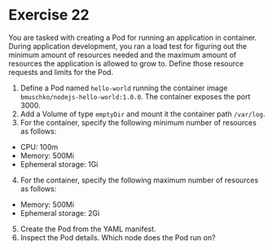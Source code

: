 # Exercise 22

You are tasked with creating a Pod for running an application in container. During application development, you ran a load test for figuring out the minimum amount of resources needed and the maximum amount of resources the application is allowed to grow to. Define those resource requests and limits for the Pod.

1. Define a Pod named `hello-world` running the container image `bmuschko/nodejs-hello-world:1.0.0`. The container exposes the port 3000.
2. Add a Volume of type `emptyDir` and mount it the container path `/var/log`.
3. For the container, specify the following minimum number of resources as follows:

- CPU: 100m
- Memory: 500Mi
- Ephemeral storage: 1Gi

4. For the container, specify the following maximum number of resources as follows:

- Memory: 500Mi
- Ephemeral storage: 2Gi

5. Create the Pod from the YAML manifest.
6. Inspect the Pod details. Which node does the Pod run on?